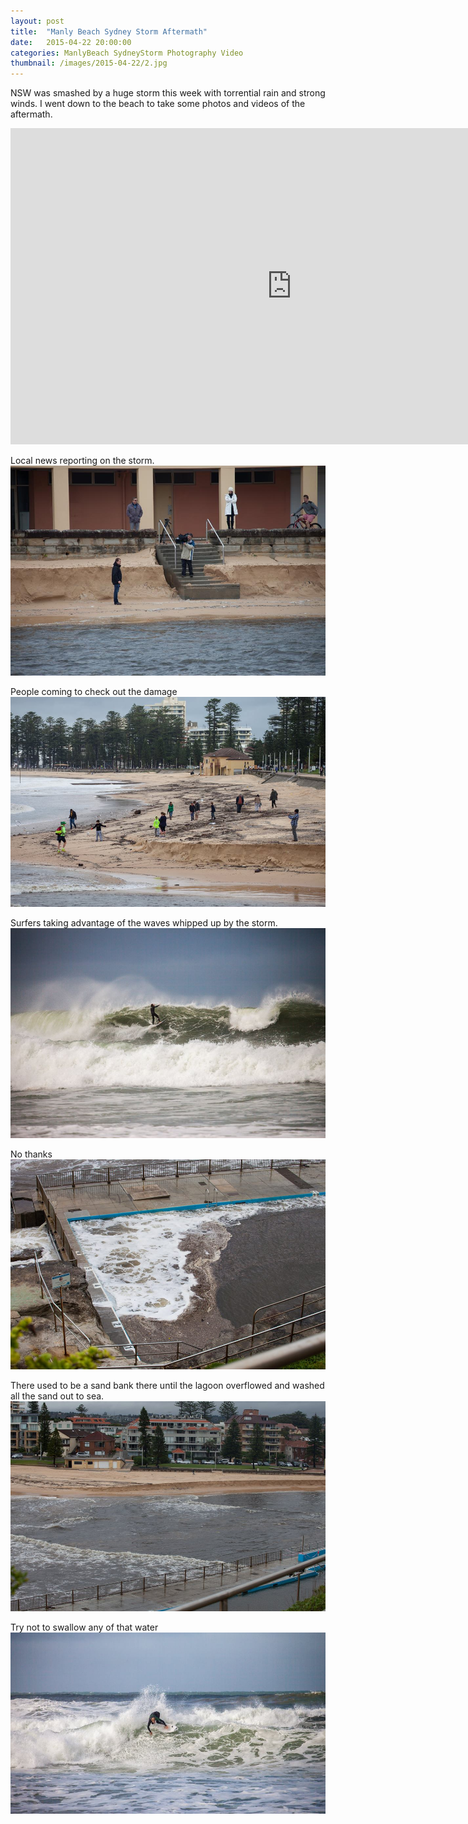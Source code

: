 ```yaml
---
layout: post
title:  "Manly Beach Sydney Storm Aftermath"
date:   2015-04-22 20:00:00
categories: ManlyBeach SydneyStorm Photography Video
thumbnail: /images/2015-04-22/2.jpg
---
```


NSW was smashed by a huge storm this week with torrential rain and strong winds. I went down to the beach to take some photos and videos of the aftermath.
<div>
<iframe width="900" height="506" src="https://www.youtube.com/embed/DJya8p988J8?wmode=opaque" frameborder="0" allowfullscreen="allowfullscreen">Manly Beach&nbsp;</iframe>
</div>
<!--more-->

Local news reporting on the storm.
![](/images/2015-04-22/1.jpg)

People coming to check out the damage
![](/images/2015-04-22/2.jpg)

Surfers taking advantage of the waves whipped up by the storm.
![](/images/2015-04-22/3.jpg)

No thanks
![](/images/2015-04-22/4.jpg)

There used to be a sand bank there until the lagoon overflowed and washed all the sand out to sea.
![](/images/2015-04-22/5.jpg)

Try not to swallow any of that water
![](/images/2015-04-22/6.jpg)